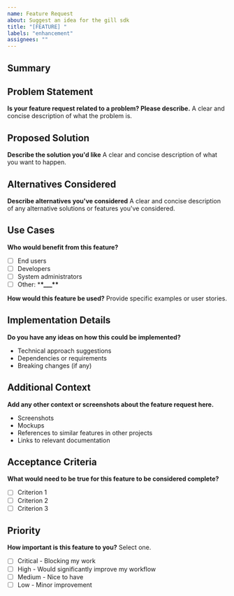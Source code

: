 ```yaml
---
name: Feature Request
about: Suggest an idea for the gill sdk
title: "[FEATURE] "
labels: "enhancement"
assignees: ""
---
```


## Summary

<!-- A clear and concise description of what you want to happen. -->

## Problem Statement

**Is your feature request related to a problem? Please describe.** A clear and concise description of what the problem
is.

## Proposed Solution

**Describe the solution you'd like** A clear and concise description of what you want to happen.

## Alternatives Considered

**Describe alternatives you've considered** A clear and concise description of any alternative solutions or features
you've considered.

## Use Cases

**Who would benefit from this feature?**

- [ ] End users
- [ ] Developers
- [ ] System administrators
- [ ] Other: \***\*\_\_\_\*\***

**How would this feature be used?** Provide specific examples or user stories.

## Implementation Details

**Do you have any ideas on how this could be implemented?**

- Technical approach suggestions
- Dependencies or requirements
- Breaking changes (if any)

## Additional Context

**Add any other context or screenshots about the feature request here.**

- Screenshots
- Mockups
- References to similar features in other projects
- Links to relevant documentation

## Acceptance Criteria

**What would need to be true for this feature to be considered complete?**

- [ ] Criterion 1
- [ ] Criterion 2
- [ ] Criterion 3

## Priority

**How important is this feature to you?** Select one.

- [ ] Critical - Blocking my work
- [ ] High - Would significantly improve my workflow
- [ ] Medium - Nice to have
- [ ] Low - Minor improvement
